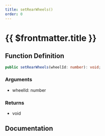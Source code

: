 ```yaml
---
title: setRearWheels()
order: 0
---
```


# {{ $frontmatter.title }}

## Function Definition

```ts
public setRearWheels(wheelId: number): void;
```

### Arguments

* wheelId: number

### Returns

* void

## Documentation

<!--@include: ./parts/setRearWheels.md-->
